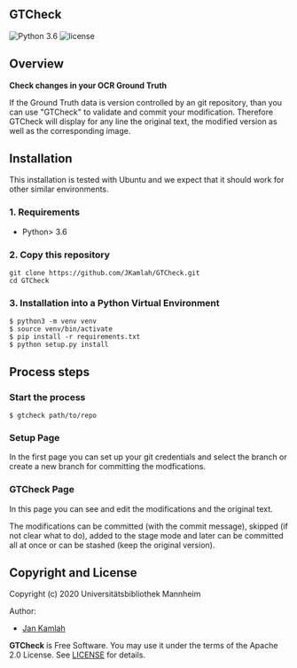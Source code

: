 GTCheck
--------
![Python 3.6](https://img.shields.io/badge/python-3.6-yellow.svg)
![license](https://img.shields.io/badge/license-Apache%20License%202.0-blue.svg)

## Overview
**Check changes in your OCR Ground Truth**

If the Ground Truth data is version controlled by an git repository, than you can use 
"GTCheck" to validate and commit your modification. 
Therefore GTCheck will display for any line the original text, the modified version as well as the
corresponding image.

## Installation

This installation is tested with Ubuntu and we expect that it should
work for other similar environments.

### 1. Requirements
- Python> 3.6

### 2. Copy this repository
```
git clone https://github.com/JKamlah/GTCheck.git
cd GTCheck
```

### 3. Installation into a Python Virtual Environment

    $ python3 -m venv venv
    $ source venv/bin/activate
    $ pip install -r requirements.txt
    $ python setup.py install

## Process steps

### Start the process

    $ gtcheck path/to/repo

### Setup Page
In the first page you can set up your git credentials and select the branch or create a new branch for committing the modfications.

### GTCheck Page
In this page you can see and edit the modifications and the original text. 

The modifications can be committed (with the commit message), skipped (if not clear what to do), added to the stage mode and later can be committed all at once or can be stashed (keep the original version).

Copyright and License
--------

Copyright (c) 2020 Universitätsbibliothek Mannheim

Author:
 * [Jan Kamlah](https://github.com/jkamlah)

**GTCheck** is Free Software. You may use it under the terms of the Apache 2.0 License.
See [LICENSE](./LICENSE) for details.
